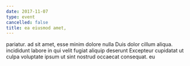 ```yaml
---
date: 2017-11-07
type: event
cancelled: false
title: ea eiusmod amet,
---
```

pariatur. ad sit amet, esse minim dolore nulla Duis dolor cillum aliqua. incididunt labore in qui velit fugiat aliquip deserunt Excepteur cupidatat ut culpa voluptate ipsum ut sint nostrud occaecat consequat. eu